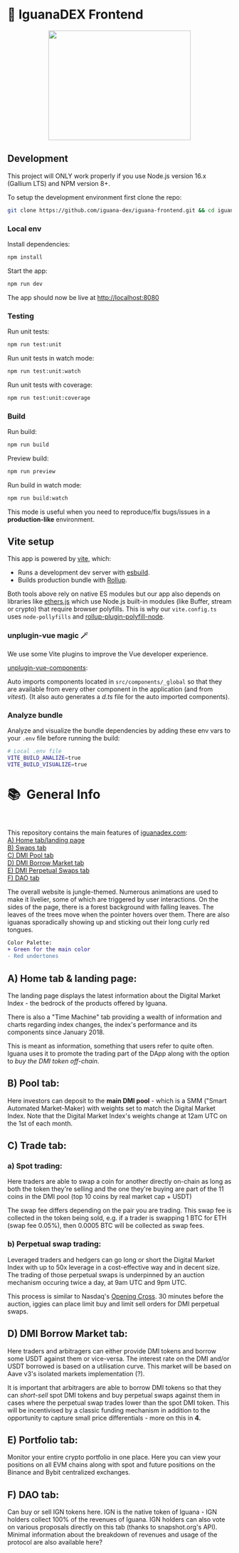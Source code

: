 # 🦎 IguanaDEX Frontend

<p align="center">
  <img width="320" height="246" src="https://user-images.githubusercontent.com/34973295/206001164-103361a4-086e-4e12-83e6-8a2d7ccd4d59.png">
</p>

## Development

This project will ONLY work properly if you use Node.js version 16.x (Gallium LTS) and NPM version 8+.

To setup the development environment first clone the repo:

```bash
git clone https://github.com/iguana-dex/iguana-frontend.git && cd iguana-frontend
```

### Local env

Install dependencies:

```bash
npm install
```

Start the app:

```bash
npm run dev
```

The app should now be live at [http://localhost:8080](http://localhost:8080)

### Testing

Run unit tests:

```bash
npm run test:unit
```

Run unit tests in watch mode:

```bash
npm run test:unit:watch
```

Run unit tests with coverage:

```bash
npm run test:unit:coverage
```

### Build

Run build:

```bash
npm run build
```

Preview build:

```bash
npm run preview
```

Run build in watch mode:

```bash
npm run build:watch
```

This mode is useful when you need to reproduce/fix bugs/issues in a **production-like** environment.

## Vite setup

This app is powered by [vite](https://vitejs.dev/), which:

- Runs a development dev server with [esbuild](https://esbuild.github.io/).
- Builds production bundle with [Rollup](https://rollupjs.org/guide/en/).

Both tools above rely on native ES modules but our app also depends on libraries like [ethers.js](https://docs.ethers.io/) which use Node.js built-in modules (like Buffer, stream or crypto) that require browser polyfills. This is why our `vite.config.ts` uses `node-pollyfills` and [rollup-plugin-polyfill-node](https://www.npmjs.com/package/rollup-plugin-polyfill-node).

### unplugin-vue magic 🪄

We use some Vite plugins to improve the Vue developer experience.

[unplugin-vue-components](https://github.com/antfu/unplugin-vue-components):

Auto imports components located in `src/components/_global` so that they are available from every other component in the application (and from _vitest_).
(It also auto generates a _d.ts_ file for the auto imported components).

### Analyze bundle

Analyze and visualize the bundle dependencies by adding these env vars to your `.env` file before running the build:

```bash
# Local .env file
VITE_BUILD_ANALIZE=true
VITE_BUILD_VISUALIZE=true
```

# 📚 &nbsp;General Info

<br />

This repository contains the main features of [iguanadex.com](https://iguanadex.com):<br />
[A) Home tab/landing page](https://github.com/Iguana-DEX/iguana-frontend#a-home-tab--landing-page) <br />
[B) Swaps tab](https://github.com/Iguana-DEX/iguana-frontend#b-swaps-tab) <br />
[C) DMI Pool tab](https://github.com/Iguana-DEX/iguana-frontend#c-dmi-pool-tab) <br />
[D) DMI Borrow Market tab](https://github.com/Iguana-DEX/iguana-frontend#d-dmi-borrow-market-tab) <br />
[E) DMI Perpetual Swaps tab](https://github.com/Iguana-DEX/iguana-frontend#e-dmi-perpetual-swaps-tab) <br />
[F) DAO tab](https://github.com/Iguana-DEX/iguana-frontend#f-dao-tab) <br />

The overall website is jungle-themed. Numerous animations are used to make it livelier, some of which are triggered by user interactions.
On the sides of the page, there is a forest background with falling leaves. The leaves of the trees move when the pointer hovers over them.
There are also iguanas sporadically showing up and sticking out their long curly red tongues.

```diff
Color Palette:
+ Green for the main color
- Red undertones
```

## A) Home tab & landing page:

The landing page displays the latest information about the Digital Market Index - the bedrock of the products offered by Iguana.

There is also a "Time Machine" tab providing a wealth of information and charts regarding index changes, the index's performance and its components since January 2018.

This is meant as information, something that users refer to quite often. Iguana uses it to promote the trading part of the DApp along with the option to _buy the DMI token off-chain_.

## B) Pool tab:

Here investors can deposit to the **main DMI pool** - which is a SMM ("Smart Automated Market-Maker) with weights set to match the Digital Market Index. Note that the Digital Market Index's weights change at 12am UTC on the 1st of each month.

## C) Trade tab:

### a) Spot trading:

Here traders are able to swap a coin for another directly on-chain as long as both the token they're selling and the one they're buying are part of the 11 coins in the DMI pool (top 10 coins by real market cap + USDT)

The swap fee differs depending on the pair you are trading.
This swap fee is collected in the token being sold, e.g. if a trader is swapping 1 BTC for ETH (swap fee 0.05%), then 0.0005 BTC will be collected as swap fees.

### b) Perpetual swap trading:

Leveraged traders and hedgers can go long or short the Digital Market Index with up to 50x leverage in a cost-effective way and in decent size.
The trading of those perpetual swaps is underpinned by an auction mechanism occuring twice a day, at 9am UTC and 9pm UTC.

This process is similar to Nasdaq's [Opening Cross](https://www.investopedia.com/terms/o/opening-cross.asp).
30 minutes before the auction, iggies can place limit buy and limit sell orders for DMI perpetual swaps.

## D) DMI Borrow Market tab:

Here traders and arbitragers can either provide DMI tokens and borrow some USDT against them or vice-versa. The interest rate on the DMI and/or USDT borrowed is based on a utilisation curve. This market will be based on Aave v3's isolated markets implementation (?).

It is important that arbitragers are able to borrow DMI tokens so that they can _short-sell_ spot DMI tokens and buy perpetual swaps against them in cases where the perpetual swap trades lower than the spot DMI token. This will be incentivised by a classic funding mechanism in addition to the opportunity to capture small price differentials - more on this in **4.**

## E) Portfolio tab:

Monitor your entire crypto portfolio in one place. Here you can view your positions on all EVM chains along with spot and future positions on the Binance and Bybit centralized exchanges.

## F) DAO tab:

Can buy or sell IGN tokens here. IGN is the native token of Iguana - IGN holders collect 100% of the revenues of Iguana.
IGN holders can also vote on various proposals directly on this tab (thanks to snapshot.org's API).
Minimal information about the breakdown of revenues and usage of the protocol are also available here?
